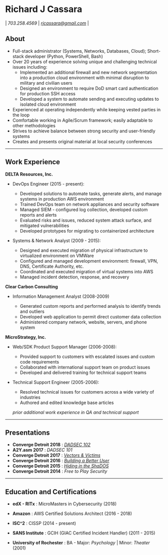 # Richard J Cassara 
| *703.258.4569*  |  *rjcassara@gmail.com* |

## About

+ Full-stack administrator (Systems, Networks, Databases, Cloud); Short-stack developer (Python, PowerShell, Bash)
+ Over 20 years of experience solving unique and challenging technical issues including:
    + Implemented an additional firewall and new network segmentation into a production cloud environment with minimal disruption to military and civilian users
    + Designed an environment to require DoD smart card authentication for production SSH access
    + Developed a system to automate sending and executing updates to isolated cloud environment
+ Experienced at operating independently while keeping vested parties in the loop
+ Comfortable working in Agile/Scrum framework; easily adaptable to other methodologies 
+ Strives to achieve balance between strong security and user-friendly systems
+ Creates and presents original material at local security conferences

---

## Work Experience
**DELTA Resources, Inc.**  

+ DevOps Engineer (2015 - present):

    - Developed solutions to automate tasks, generate alerts, and manage systems in production AWS environment
    - Trained DevOps team on network appliances and security software
    - Managed SIEM - configured log collection, developed custom reports and alerts
    - Evaluated risks and issues, reduced system attack surface, and mitigated vulnerabilities
    - Developed prototypes for migrating to containerized architecture

+ Systems & Network Analyst (2009 - 2015):

    - Designed and executed migration of physical infrastructure to virtualized environment on VMWare
    - Configured and managed development environment: firewall, VPN, DNS, Certificate Authority, etc. 
    - Coordinated and executed migration of virtual systems into AWS
    - Managed incident detection, response, and recovery

**Clear Carbon Consulting**

+ Information Management Analyst (2008-2009)

    - Generated custom reports and performed analysis to identify trends and outliers
    - Developed web application to permit direct customer data collection
    - Administered company network, website, servers, and phone system

**MicroStrategy, Inc.**

+ Web/SDK Product Support Manager (2006-2008):

    - Provided support to customers with escalated issues and custom code requirements
    - Collaborated with international support team on product issues
    - Developed and delivered training for technical support teams

+ Technical Support Engineer (2005-2006):
    
    - Resolved technical issues for customers across a wide variety of industries
    - Authored and edited knowledge base articles

  *prior additional work experience in QA and technical support*

---
## Presentations

+ **Converge Detroit 2018** : [*DADSEC 102*](https://www.youtube.com/watch?v=FKssx-saqrE) 
+ **A2Y.asm 2017** : *DADSEC 101*
+ **Converge Detroit 2017** : [*Vectors & Victims*](https://www.youtube.com/watch?v=jfEt3RukoC8)
+ **Converge Detroit 2016** : [*Building a Better User*](https://www.youtube.com/watch?v=1HDvYPf2FJ0)
+ **Converge Detroit 2015** : [*Hiding in the ShaDOS*](https://www.youtube.com/watch?v=EdQfrji8lL4)
+ **Converge Detroit 2014** : *Free to Play Security* 
---
## Education and Certifications

+ **edX - RITx** : MicroMasters in Cybersecurity (2018)

+ **Amazon** : AWS Certified Solutions Architect (2016 - 2018)

+ **ISC^2** : CISSP (2014 - present)

+ **SANS Institute** : GCIH (GIAC Certified Incident Handler)  (2011 - 2015)

+ **University of Rochester** : BA - Major: *Psychology* | Minor: *Theater* (2001)
